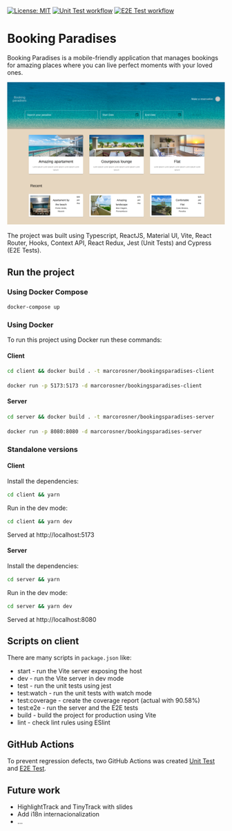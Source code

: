 [![License: MIT](https://img.shields.io/badge/License-MIT-yellow.svg)](https://opensource.org/licenses/MIT) [![Unit Test workflow](https://github.com/marco-rosner/bookingparadises/actions/workflows/tests.yml/badge.svg)](https://github.com/marco-rosner/bookingparadises/actions/workflows/tests.yml) [![E2E Test workflow](https://github.com/marco-rosner/bookingparadises/actions/workflows/e2e-tests.yml/badge.svg)](https://github.com/marco-rosner/bookingparadises/actions/workflows/e2e-tests.yml)

# Booking Paradises

Booking Paradises is a mobile-friendly application that manages bookings for amazing places where you can live perfect moments with your loved ones.

![Booking Paradises](./client/src/assets/bookingParadises.png?raw=true "Booking Paradises")

The project was built using Typescript, ReactJS, Material UI, Vite, React Router, Hooks, Context API, React Redux, Jest (Unit Tests) and Cypress (E2E Tests).

## Run the project

### Using Docker Compose

```sh
docker-compose up
```

### Using Docker

To run this project using Docker run these commands:

#### Client

```sh
cd client && docker build . -t marcorosner/bookingsparadises-client

docker run -p 5173:5173 -d marcorosner/bookingsparadises-client
```

#### Server

```sh
cd server && docker build . -t marcorosner/bookingsparadises-server

docker run -p 8080:8080 -d marcorosner/bookingsparadises-server
```

### Standalone versions

#### Client

Install the dependencies:

```sh
cd client && yarn
```

Run in the dev mode:

```sh
cd client && yarn dev
```

Served at http://localhost:5173 

#### Server 

Install the dependencies:

```sh
cd server && yarn
```

Run in the dev mode:

```sh
cd server && yarn dev
```

Served at http://localhost:8080

## Scripts on client

There are many scripts in `package.json` like:

- start - run the Vite server exposing the host
- dev - run the Vite server in dev mode
- test - run the unit tests using jest
- test:watch - run the unit tests with watch mode
- test:coverage - create the coverage report (actual with 90.58%)
- test:e2e - run the server and the E2E tests
- build - build the project for production using Vite
- lint - check lint rules using ESlint

## GitHub Actions

To prevent regression defects, two GitHub Actions was created [Unit Test](https://github.com/marco-rosner/bookingparadises/actions/workflows/tests.yml) and [E2E Test](https://github.com/marco-rosner/bookingparadises/actions/workflows/e2e-tests.yml).

## Future work

- HighlightTrack and TinyTrack with slides
- Add i18n internacionalization
- ...